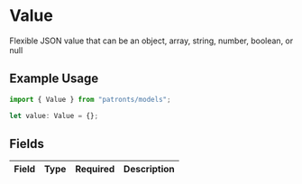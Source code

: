# Value

Flexible JSON value that can be an object, array, string, number, boolean, or null

## Example Usage

```typescript
import { Value } from "patronts/models";

let value: Value = {};
```

## Fields

| Field       | Type        | Required    | Description |
| ----------- | ----------- | ----------- | ----------- |